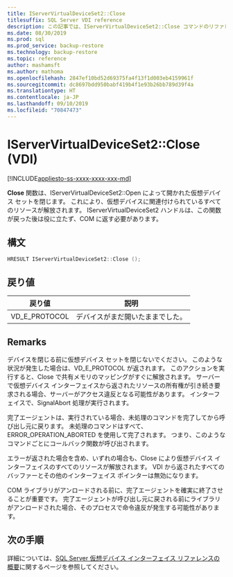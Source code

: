 ```yaml
---
title: IServerVirtualDeviceSet2::Close
titlesuffix: SQL Server VDI reference
description: この記事では、IServerVirtualDeviceSet2::Close コマンドのリファレンスを提供します。
ms.date: 08/30/2019
ms.prod: sql
ms.prod_service: backup-restore
ms.technology: backup-restore
ms.topic: reference
author: mashamsft
ms.author: mathoma
ms.openlocfilehash: 2847ef10bd52d69375fa4f13f1d003eb4159961f
ms.sourcegitcommit: dc8697bdd950babf419b4f1e93b26bb789d39f4a
ms.translationtype: HT
ms.contentlocale: ja-JP
ms.lasthandoff: 09/10/2019
ms.locfileid: "70847473"
---
```

# <a name="iservervirtualdeviceset2close-vdi"></a>IServerVirtualDeviceSet2::Close (VDI)

[!INCLUDE[appliesto-ss-xxxx-xxxx-xxx-md](../../../includes/appliesto-ss-xxxx-xxxx-xxx-md.md)]

**Close** 関数は、IServerVirtualDeviceSet2::Open によって開かれた仮想デバイス セットを閉じます。 これにより、仮想デバイスに関連付けられているすべてのリソースが解放されます。 IServerVirtualDeviceSet2 ハンドルは、この関数が戻った後は役に立たず、COM に返す必要があります。

## <a name="syntax"></a>構文

```c
HRESULT IServerVirtualDeviceSet2::Close ();
```

## <a name="return-value"></a>戻り値

|戻り値 | 説明 |
|---|---|
| VD_E_PROTOCOL | デバイスがまだ開いたままでした。 |

## <a name="remarks"></a>Remarks

デバイスを閉じる前に仮想デバイス セットを閉じないでください。 このような状況が発生した場合は、VD_E_PROTOCOL が返されます。 このアクションを実行すると、Close で共有メモリのマッピングがすぐに解放されます。 サーバーで仮想デバイス インターフェイスから返されたリソースの所有権が引き続き要求される場合、サーバーがアクセス違反となる可能性があります。 インターフェイスで、SignalAbort 処理が実行されます。

完了エージェントは、実行されている場合、未処理のコマンドを完了してから呼び出し元に戻ります。 未処理のコマンドはすべて、ERROR_OPERATION_ABORTED を使用して完了されます。 つまり、このようなコマンドごとにコールバック関数が呼び出されます。

エラーが返された場合を含め、いずれの場合も、Close により仮想デバイス インターフェイスのすべてのリソースが解放されます。 VDI から返されたすべてのバッファーとその他のインターフェイス ポインターは無効になります。

COM ライブラリがアンロードされる前に、完了エージェントを確実に終了させることが重要です。 完了エージェントが呼び出し元に戻される前にライブラリがアンロードされた場合、そのプロセスで命令違反が発生する可能性があります。

## <a name="next-steps"></a>次の手順

詳細については、[SQL Server 仮想デバイス インターフェイス リファレンスの概要](reference-virtual-device-interface.md)に関するページを参照してください。